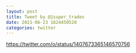 ```yaml
--- 
layout: post 
title: Tweet by @1super_trades 
date: 2021-06-23 1624450520 
categories: twitter 
--- 
```

https://twitter.com/o/status/1407673365146570756